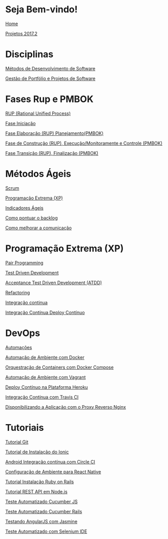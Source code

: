 # Seja Bem-vindo!

[Home](./Home)


[Projetos 2017.2](./Projetos-2017.2---GPP-MDS)

# Disciplinas

[Métodos de Desenvolvimento de Software](./Métodos-de-Desenvolvimento-de-Software)

[Gestão de Portfólio e Projetos de Software](./Gestão-de-Portfólios-e-Projetos-de-Software)

# Fases Rup e PMBOK

[RUP (Rational Unified Process)](./RUP-(Rational-Unified-Process))

[Fase Iniciação](./01---Fase-Iniciação)

[Fase Elaboração (RUP) Planejamento(PMBOK)](./02---Fase-Elaboração-(RUP)-Planejamento-(PMBok))

[Fase de Construção (RUP), Execução/Monitoramente e Controle (PMBOK)](./03---Fase-de-Construção-(RUP),-Monitoramente-e-Controle-(PMBok))

[Fase Transição (RUP), Finalização (PMBOK)](./04---Fase-Transição-(RUP),-Finalização-(PMBok))

# Métodos Ágeis

[Scrum](https://github.com/fga-gpp-mds/00-Disciplina/wiki/Scrum)

[Programação Extrema (XP)](https://github.com/fga-gpp-mds/00-Disciplina/wiki/Programa%C3%A7%C3%A3o-Extrema-(XP))

[Indicadores Ágeis](./Indicadores-%C3%81geis)

[Como pontuar o backlog](https://github.com/fga-gpp-mds/00-Disciplina/wiki/Como-pontuar-o-backlog)

[Como melhorar a comunicação](https://github.com/fga-gpp-mds/00-Disciplina/wiki/Com)

# Programação Extrema (XP)
[Pair Programming](./Pair-Programming)

[Test Driven Development](./Test-Driven-Development)

[Acceptance Test Driven Development (ATDD)](./Acceptance-Test-Driven-Development-(ATDD))


[Refactoring](./Refactoring)

[Integração continua](./Integra%C3%A7%C3%A3o-Cont%C3%ADnua)

[Integração Contínua Deploy Contínuo](./Integra%C3%A7%C3%A3o-Cont%C3%ADnua---Deploy-Cont%C3%ADnuo)

# DevOps
[Automações](https://github.com/fga-gpp-mds/00-Disciplina/wiki/Automa%C3%A7%C3%B5es)

[Automação de Ambiente com Docker](https://github.com/fga-gpp-mds/00-Disciplina/wiki/Configuracao-de-ambiente-virtual-utilizando-docker)

[Orquestração de Containers com Docker Compose](https://github.com/fga-gpp-mds/00-Disciplina/wiki/Docker-Compose)

[Automação de Ambiente com Vagrant](https://github.com/fga-gpp-mds/00-Disciplina/wiki/Configura%C3%A7%C3%A3o-de-um-ambiente-virtual-utilizando-o-Vagrant)

[Deploy Contínuo na Plataforma Heroku](https://github.com/fga-gpp-mds/00-Disciplina/wiki/Deploy-Cont%C3%ADnuo)

[Integração Contínua com Travis CI](https://github.com/fga-gpp-mds/00-Disciplina/wiki/Integra%C3%A7%C3%A3o-Cont%C3%ADnua-Travis-CI)

[Disponibilizando a Aplicação com o Proxy Reverso Nginx](https://github.com/fga-gpp-mds/00-Disciplina/wiki/Colocando-a-aplica%C3%A7%C3%A3o-em-produ%C3%A7%C3%A3o-com-NGINX)

# Tutoriais
[Tutorial Git](https://github.com/fga-gpp-mds/00-Disciplina/wiki/Git)

[Tutorial de Instalação do Ionic](https://github.com/fga-gpp-mds/00-Disciplina/wiki/Configura%C3%A7%C3%A3o-de-Ambiente)

[Android Integração contínua com Circle CI](https://github.com/fga-gpp-mds/00-Disciplina/wiki/Android---Circle-Continuous-Integration-(Unit-Tests,-UI-Tests,-Coverage-build-pass-rule,-beta-deploy-and-production-deploy-automated))

[Configuração de Ambiente para React Native](https://github.com/fga-gpp-mds/00-Disciplina/wiki/Configura%C3%A7%C3%A3o-de-Ambiente-para-React-Native)

[Tutorial Instalação Ruby on Rails](https://github.com/fga-gpp-mds/00-Disciplina/wiki/Rails)

[Tutorial REST API em Node.js](https://github.com/fga-gpp-mds/00-Disciplina/wiki/REST-API-em-Node.js-e-RethinkDB)

[Teste Automatizado Cucumber JS](https://github.com/fga-gpp-mds/00-Disciplina/wiki/Teste-Automatizado-Cucumber-JS)

[Teste Automatizado Cucumber Rails](https://github.com/fga-gpp-mds/00-Disciplina/wiki/Teste-Automatizado-Cucumber-Rails)

[Testando AngularJS com Jasmine](https://github.com/fga-gpp-mds/2016.2-Observatorio-de-Residuos-Frontend/wiki/Di%C3%A1rio-de-Bordo%3A-Testando-AngularJS)

[Teste Automatizado com Selenium IDE](https://github.com/fga-gpp-mds/00-Disciplina/wiki/Teste-Automatizado-com-Selenium-IDE)